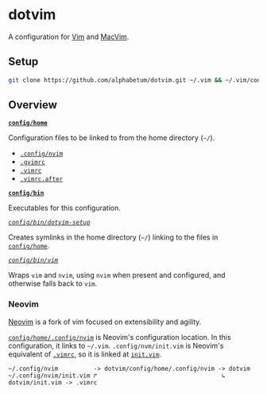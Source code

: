 # dotvim

A configuration for [Vim](https://www.vim.org/) and [MacVim](http://macvim-dev.github.io/macvim/).

## Setup

```bash
git clone https://github.com/alphabetum/dotvim.git ~/.vim && ~/.vim/config/bin/dotvim-setup
```
## Overview

**[`config/home`](config/home)**

Configuration files to be linked to from the home directory (`~/`).

- [`.config/nvim`](config/home/.config/nvim)
- [`.gvimrc`](config/home/.gvimrc)
- [`.vimrc`](config/home/.vimrc)
- [`.vimrc.after`](config/home/.vimrc.after)

**[`config/bin`](config/bin)**

Executables for this configuration.

*[`config/bin/dotvim-setup`](config/bin/dotvim-setup)*

Creates symlinks in the home directory (`~/`) linking to the files in [`config/home`](config/home).

*[`config/bin/vim`](config/bin/vim)*

Wraps `vim` and `nvim`, using `nvim` when present and configured, and otherwise falls back to `vim`.

### Neovim

[Neovim](https://neovim.io) is a fork of vim focused on extensibility and agility.

[`config/home/.config/nvim`](config/home/.config/nvim) is Neovim's configuration location. In this configuration, it links to `~/.vim`. `.config/nvm/init.vim` is Neovim's equivalent of [`.vimrc`](config/home/.vimrc), so it is linked at [`init.vim`](init.vim).

```
~/.config/nvim          -> dotvim/config/home/.config/nvim -> dotvim
~/.config/nvim/init.vim ↱                                   ↳ dotvim/init.vim -> .vimrc
```
